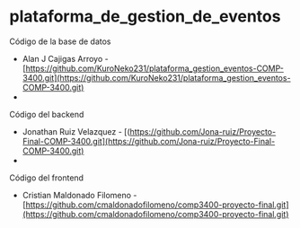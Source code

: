 # plataforma_de_gestion_de_eventos
Código de la base de datos
- Alan J Cajigas Arroyo - [https://github.com/KuroNeko231/plataforma_gestion_eventos-COMP-3400.git](https://github.com/KuroNeko231/plataforma_gestion_eventos-COMP-3400.git)
- 
Código del backend
- Jonathan Ruiz Velazquez - [(https://github.com/Jona-ruiz/Proyecto-Final-COMP-3400.git](https://github.com/Jona-ruiz/Proyecto-Final-COMP-3400.git)
- 
Código del frontend
- Cristian Maldonado Filomeno - [https://github.com/cmaldonadofilomeno/comp3400-proyecto-final.git](https://github.com/cmaldonadofilomeno/comp3400-proyecto-final.git)
